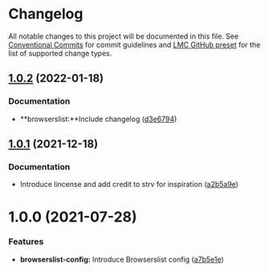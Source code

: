 # Changelog

All notable changes to this project will be documented in this file.
See [Conventional Commits](https://conventionalcommits.org) for commit guidelines and [LMC GitHub preset](https://github.com/lmc-eu/code-quality-tools/tree/main/packages/conventional-changelog-lmc-github) for the list of supported change types.

<a name="1.0.2"></a>

## [1.0.2](https://github.com/lmc-eu/code-quality-tools/compare/@lmc-eu/browserslist-config@1.0.1...@lmc-eu/browserslist-config@1.0.2) (2022-01-18)

### Documentation

- **browserslist:**Include changelog ([d3e6794](https://github.com/lmc-eu/code-quality-tools/commit/d3e6794))

<a name="1.0.1"></a>

## [1.0.1](https://github.com/lmc-eu/code-quality-tools/compare/@lmc-eu/browserslist-config@1.0.0...@lmc-eu/browserslist-config@1.0.1) (2021-12-18)

### Documentation

- Introduce lincense and add credit to strv for inspiration ([a2b5a9e](https://github.com/lmc-eu/code-quality-tools/commit/a2b5a9e))

<a name="1.0.0"></a>

# 1.0.0 (2021-07-28)

### Features

- **browserslist-config:** Introduce Browserslist config ([a7b5e1e](https://github.com/lmc-eu/code-quality-tools/commit/a7b5e1e))
